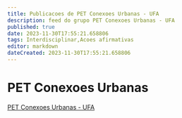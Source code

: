 ```yaml
---
title: Publicacoes de PET Conexoes Urbanas - UFA
description: feed do grupo PET Conexoes Urbanas - UFA
published: true
date: 2023-11-30T17:55:21.658806
tags: Interdisciplinar,Acoes afirmativas
editor: markdown
dateCreated: 2023-11-30T17:55:21.658806
---
```


# PET Conexoes Urbanas
[PET Conexoes Urbanas - UFA](/grupo/175PETConexoesUrbanasUFA.md)